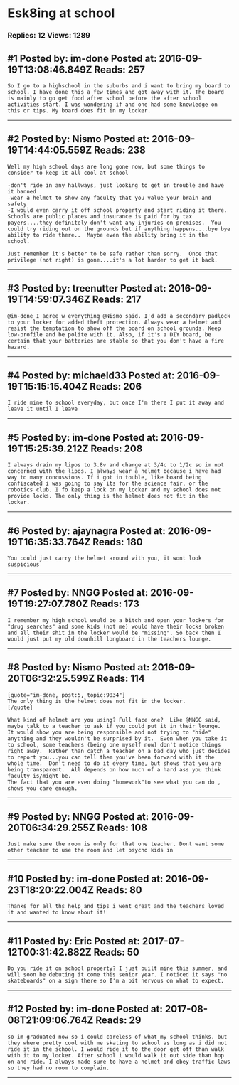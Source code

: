 # Esk8ing at school

### Replies: 12 Views: 1289

## \#1 Posted by: im-done Posted at: 2016-09-19T13:08:46.849Z Reads: 257

```
So I go to a highschool in the suburbs and i want to bring my board to school. I have done this a few times and got away with it. The board is mainly to go get food after school before the after school activities start. I was wondering if and one had some knowledge on this or tips. My board does fit in my locker.
```

---
## \#2 Posted by: Nismo Posted at: 2016-09-19T14:44:05.559Z Reads: 238

```
Well my high school days are long gone now, but some things to consider to keep it all cool at school

-don't ride in any hallways, just looking to get in trouble and have it banned
-wear a helmet to show any faculty that you value your brain and safety
-I would even carry it off school property and start riding it there.  Schools are public places and insurance is paid for by tax payers....they definitely don't want any injuries on premises.  You could try riding out on the grounds but if anything happens....bye bye ability to ride there..  Maybe even the ability bring it in the school. 

Just remember it's better to be safe rather than sorry.  Once that privilege (not right) is gone....it's a lot harder to get it back.
```

---
## \#3 Posted by: treenutter Posted at: 2016-09-19T14:59:07.346Z Reads: 217

```
@im-done I agree w everything @Nismo said. I'd add a secondary padlock to your locker for added theft protection. Always wear a helmet and resist the temptation to show off the board on school grounds. Keep low-profile and be polite with it. Also, if it's a DIY board, be certain that your batteries are stable so that you don't have a fire hazard.
```

---
## \#4 Posted by: michaeld33 Posted at: 2016-09-19T15:15:15.404Z Reads: 206

```
I ride mine to school everyday, but once I'm there I put it away and leave it until I leave
```

---
## \#5 Posted by: im-done Posted at: 2016-09-19T15:25:39.212Z Reads: 208

```
I always drain my lipos to 3.8v and charge at 3/4c to 1/2c so im not concerned with the lipos. I always wear a helmet because i have had way to many concussions. If i got in touble, like board being confiscated i was going to say its for the science fair, or the robotics club. I fo keep a lock on my locker and my school does not provide locks. The only thing is the helmet does not fit in the locker.
```

---
## \#6 Posted by: ajaynagra Posted at: 2016-09-19T16:35:33.764Z Reads: 180

```
You could just carry the helmet around with you, it wont look suspicious
```

---
## \#7 Posted by: NNGG Posted at: 2016-09-19T19:27:07.780Z Reads: 173

```
I remember my high school would be a bitch and open your lockers for "drug searches" and some kids (not me) would have their locks broken and all their shit in the locker would be "missing". So back then I would just put my old downhill longboard in the teachers lounge.
```

---
## \#8 Posted by: Nismo Posted at: 2016-09-20T06:32:25.599Z Reads: 114

```
[quote="im-done, post:5, topic:9834"]
The only thing is the helmet does not fit in the locker.
[/quote]

What kind of helmet are you using? Full face one?  Like @NNGG said, maybe talk to a teacher to ask if you could put it in their lounge.  It would show you are being responsible and not trying to "hide" anything and they wouldn't be surprised by it.  Even when you take it to school, some teachers (being one myself now) don't notice things right away.  Rather than catch a teacher on a bad day who just decides to report you...you can tell them you've been forward with it the whole time.  Don't need to do it every time, but shows that you are being transparent.  All depends on how much of a hard ass you think faculty is/might be.  
The fact that you are even doing "homework"to see what you can do , shows you care enough.
```

---
## \#9 Posted by: NNGG Posted at: 2016-09-20T06:34:29.255Z Reads: 108

```
Just make sure the room is only for that one teacher. Dont want some other teacher to use the room and let psycho kids in
```

---
## \#10 Posted by: im-done Posted at: 2016-09-23T18:20:22.004Z Reads: 80

```
Thanks for all ths help and tips i went great and the teachers loved it and wanted to know about it!
```

---
## \#11 Posted by: Eric Posted at: 2017-07-12T00:31:42.882Z Reads: 50

```
Do you ride it on school property? I just built mine this summer, and will soon be debuting it come this senior year. I noticed it says "no skateboards" on a sign there so I'm a bit nervous on what to expect.
```

---
## \#12 Posted by: im-done Posted at: 2017-08-08T21:09:06.764Z Reads: 29

```
so im graduated now so i could careless of what my school thinks, but they where pretty cool with me skating to school as long as i did not ride it in the school. I would ride it to the door get off than walk with it to my locker. After school i would walk it out side than hop on and ride. I always made sure to have a helmet and obey traffic laws so they had no room to complain.
```

---
